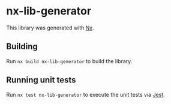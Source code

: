 # nx-lib-generator

This library was generated with [Nx](https://nx.dev).

## Building

Run `nx build nx-lib-generator` to build the library.

## Running unit tests

Run `nx test nx-lib-generator` to execute the unit tests via [Jest](https://jestjs.io).
